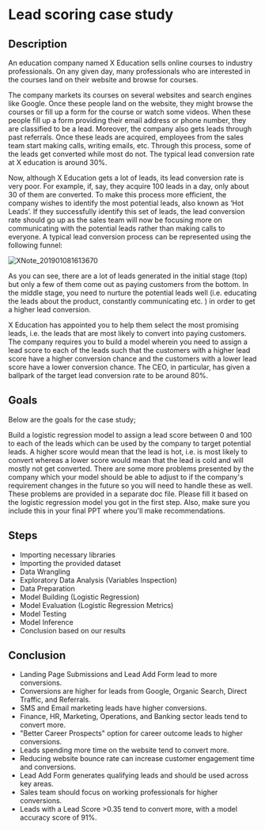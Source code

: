 # Lead scoring case study

## Description
An education company named X Education sells online courses to industry professionals. On any given day, many professionals who are interested in the courses land on their website and browse for courses.

The company markets its courses on several websites and search engines like Google. Once these people land on the website, they might browse the courses or fill up a form for the course or watch some videos. When these people fill up a form providing their email address or phone number, they are classified to be a lead. Moreover, the company also gets leads through past referrals. Once these leads are acquired, employees from the sales team start making calls, writing emails, etc. Through this process, some of the leads get converted while most do not. The typical lead conversion rate at X education is around 30%.

Now, although X Education gets a lot of leads, its lead conversion rate is very poor. For example, if, say, they acquire 100 leads in a day, only about 30 of them are converted. To make this process more efficient, the company wishes to identify the most potential leads, also known as ‘Hot Leads’. If they successfully identify this set of leads, the lead conversion rate should go up as the sales team will now be focusing more on communicating with the potential leads rather than making calls to everyone. A typical lead conversion process can be represented using the following funnel:

![XNote_201901081613670](https://user-images.githubusercontent.com/84577478/226532544-baa89462-befd-4a3b-bec1-919dd4cefb99.jpg)

As you can see, there are a lot of leads generated in the initial stage (top) but only a few of them come out as paying customers from the bottom. In the middle stage, you need to nurture the potential leads well (i.e. educating the leads about the product, constantly communicating etc. ) in order to get a higher lead conversion.

 X Education has appointed you to help them select the most promising leads, i.e. the leads that are most likely to convert into paying customers. The company requires you to build a model wherein you need to assign a lead score to each of the leads such that the customers with a higher lead score have a higher conversion chance and the customers with a lower lead score have a lower conversion chance. The CEO, in particular, has given a ballpark of the target lead conversion rate to be around 80%.

 ## Goals
Below are the goals for the case study;

Build a logistic regression model to assign a lead score between 0 and 100 to each of the leads which can be used by the company to target potential leads. A higher score would mean that the lead is hot, i.e. is most likely to convert whereas a lower score would mean that the lead is cold and will mostly not get converted.
There are some more problems presented by the company which your model should be able to adjust to if the company's requirement changes in the future so you will need to handle these as well. These problems are provided in a separate doc file. Please fill it based on the logistic regression model you got in the first step. Also, make sure you include this in your final PPT where you'll make recommendations.

## Steps
- Importing necessary libraries
- Importing the provided dataset
- Data Wrangling
- Exploratory Data Analysis (Variables Inspection)
- Data Preparation
- Model Building (Logistic Regression)
- Model Evaluation (Logistic Regression Metrics)
- Model Testing
- Model Inference
- Conclusion based on our results

## Conclusion
-	Landing Page Submissions and Lead Add Form lead to more conversions.
-	Conversions are higher for leads from Google, Organic Search, Direct Traffic, and Referrals.
-	SMS and Email marketing leads have higher conversions.
-	Finance, HR, Marketing, Operations, and Banking sector leads tend to convert more.
-	"Better Career Prospects" option for career outcome leads to higher conversions.
-	Leads spending more time on the website tend to convert more.
-	Reducing website bounce rate can increase customer engagement time and conversions.
-	Lead Add Form generates qualifying leads and should be used across key areas.
-	Sales team should focus on working professionals for higher conversions.
-	Leads with a Lead Score >0.35 tend to convert more, with a model accuracy score of 91%.
